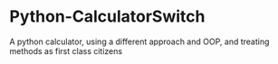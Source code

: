 # Python-CalculatorSwitch
A python calculator, using a different approach and OOP, and treating methods as first class citizens

